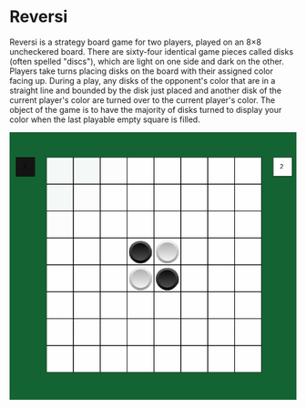 # Reversi
Reversi is a strategy board game for two players, played on an 8×8 uncheckered board. There are sixty-four identical game pieces called disks (often spelled "discs"), which are light on one side and dark on the other. Players take turns placing disks on the board with their assigned color facing up. During a play, any disks of the opponent's color that are in a straight line and bounded by the disk just placed and another disk of the current player's color are turned over to the current player's color.
The object of the game is to have the majority of disks turned to display your color when the last playable empty square is filled.

<p align="center">
  <a name="top" href="#"><img src="test.gif"></a>
</p>



